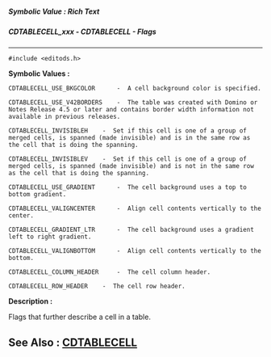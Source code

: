 ##### Symbolic Value : Rich Text
##### CDTABLECELL_xxx - CDTABLECELL - Flags
---
```
#include <editods.h>
```

**Symbolic Values :**

	CDTABLECELL_USE_BKGCOLOR	  -  A cell background color is specified.

	CDTABLECELL_USE_V42BORDERS	  -  The table was created with Domino or Notes Release 4.5 or later and contains border width information not available in previous releases.

	CDTABLECELL_INVISIBLEH	  -  Set if this cell is one of a group of merged cells, is spanned (made invisible) and is in the same row as the cell that is doing the spanning.

	CDTABLECELL_INVISIBLEV	  -  Set if this cell is one of a group of merged cells, is spanned (made invisible) and is not in the same row as the cell that is doing the spanning.

	CDTABLECELL_USE_GRADIENT	  -  The cell background uses a top to bottom gradient.

	CDTABLECELL_VALIGNCENTER	  -  Align cell contents vertically to the center.

	CDTABLECELL_GRADIENT_LTR	  -  The cell background uses a gradient left to right gradient.

	CDTABLECELL_VALIGNBOTTOM	  -  Align cell contents vertically to the bottom.

	CDTABLECELL_COLUMN_HEADER	  -  The cell column header.

	CDTABLECELL_ROW_HEADER	  -  The cell row header.


**Description :**

Flags that further describe a cell in a table.


**See Also :**
[CDTABLECELL](/domino-c-api-docs/reference/Data/CDTABLECELL)
---

